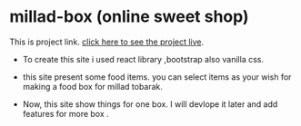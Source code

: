 # millad-box (online sweet shop)

This is  project link. [click here to see the project live](https://millad-box-reactproject.netlify.app/).

* To create this site i used react library ,bootstrap also vanilla css.

* this site present some food items. you can select items as your wish for making a food box for millad tobarak.

* Now, this site show things  for one box. I will devlope it later and add features for more box .


